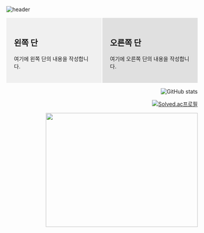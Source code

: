 ![header](https://capsule-render.vercel.app/api?type=rounded&color=100:f6d365,0:fda085&height=300&section=header&text=Jingluv&fontSize=90&fontColor=427B58)

<!DOCTYPE html>
<html lang="en">
<head>
  <meta charset="UTF-8">
  <meta name="viewport" content="width=device-width, initial-scale=1.0">
  <style>
    .container {
      display: flex;
      align-items: stretch;
    }
    .left-column,
    .right-column {
      flex: 1;
      padding: 20px;
    }
    .left-column {
      background-color: #f0f0f0;
    }
    .right-column {
      background-color: #e0e0e0;
    }
    .divider {
      border-left: 2px solid #ccc;
      height: 100%;
    }
  </style>
</head>
<body>

<div class="container">
  <div class="left-column">
    <h2>왼쪽 단</h2>
    <p>여기에 왼쪽 단의 내용을 작성합니다.</p>
  </div>
  
  <div class="divider"></div>

  <div class="right-column">
    <h2>오른쪽 단</h2>
    <p>여기에 오른쪽 단의 내용을 작성합니다.</p>
  </div>
</div>

</body>
</html>









<div align = right>
  
![GitHub stats](https://github-readme-stats.vercel.app/api?username=HoKyoung-Kim&show_icons=true&theme=gruvbox_light )

[![Solved.ac프로필](http://mazassumnida.wtf/api/v2/generate_badge?boj=rlaghtl2)](https://solved.ac/rlaghtl2)

<a href="https://github.com/HoKyoung-Kim"><img align="center" src="https://github-readme-stats.vercel.app/api/top-langs/?username=Hokyoung-Kim&layout=compact&theme=nord&hide_border=true" width = "400" height = "300"/></a> 


</div>
<!---
HoKyoung-Kim/HoKyoung-Kim is a ✨ special ✨ repository because its `README.md` (this file) appears on your GitHub profile.
You can click the Preview link to take a look at your changes.
--->
